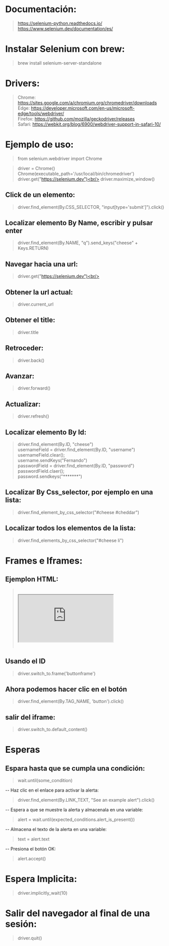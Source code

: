 # Documentación:
> https://selenium-python.readthedocs.io/<br/>
> https://www.selenium.dev/documentation/es/

# Instalar Selenium con brew:<br>
> brew install selenium-server-standalone

# Drivers:<br/>
> Chrome:	https://sites.google.com/a/chromium.org/chromedriver/downloads<br/>
> Edge:	https://developer.microsoft.com/en-us/microsoft-edge/tools/webdriver/<br/>
> Firefox:	https://github.com/mozilla/geckodriver/releases<br/>
> Safari:	https://webkit.org/blog/6900/webdriver-support-in-safari-10/<br/>

# Ejemplo de uso:<br/>
> from selenium.webdriver import Chrome<br/>

> driver = Chrome()<br/>
> Chrome(executable_path='/usr/local/bin/chromedriver')<br/>
> driver.get("https://selenium.dev")<br/>
> driver.maximize_window()<br/>

## Click de un elemento:<br/>
> driver.find_element(By.CSS_SELECTOR, "input[type='submit']").click()<br/>

## Localizar elemento By Name, escribir y pulsar enter<br/>
> driver.find_element(By.NAME, "q").send_keys("cheese" + Keys.RETURN)<br/>

## Navegar hacia una url:<br/>
> driver.get("https://selenium.dev")<br/>

## Obtener la url actual:<br/>
> driver.current_url<br/>

## Obtener el title:<br/>
> driver.title<br/>

## Retroceder:<br/>
> driver.back()<br/>

## Avanzar:<br/>
> driver.forward()<br/>

## Actualizar:<br/>
> driver.refresh()<br/>

## Localizar elemento By Id:<br/>
> driver.find_element(By.ID, "cheese")<br/>
> usernameField = driver.find_element(By.ID, "username")<br/>
> usernameField.clear();<br/>
> username.sendKeys("Fernando")<br/>
> passwordField = driver.find_element(By.ID, "password")<br/>
> passwordField.claer();<br/>
> password.sendkeys("*******")<br/>

## Localizar By Css_selector, por ejemplo en una lista:<br/>
> driver.find_element_by_css_selector("#cheese #cheddar")<br/>

## Localizar todos los elementos de la lista:<br/>
> driver.find_elements_by_css_selector("#cheese li")<br/>

# Frames e Iframes:<br/>
Ejemplon HTML:<br/>
--------------
> <div id="modal"><br/>
>   <iframe id="buttonframe" name="myframe"  src="https://seleniumhq.github.io"><br/>
>   <button>Click here</button><br/>
>  </iframe><br/>
> </div><br/>

Usando el ID<br/>
------------
> driver.switch_to.frame('buttonframe')<br/>

Ahora podemos hacer clic en el botón<br/>
------------------------------------
> driver.find_element(By.TAG_NAME, 'button').click()<br/>

## salir del iframe:<br/>
> driver.switch_to.default_content()<br/>

# Esperas<br/>
Espara hasta que se cumpla una condición:<br/>
-----------------------------------------
> wait.until(some_condition)<br/>

-- Haz clic en el enlace para activar la alerta:<br/>
> driver.find_element(By.LINK_TEXT, "See an example alert").click()<br/>

-- Espera a que se muestre la alerta y almacenala en una variable:<br/>
> alert = wait.until(expected_conditions.alert_is_present())<br/>

-- Almacena el texto de la alerta en una variable:<br/>
> text = alert.text<br/>

-- Presiona el botón OK:<br/>
> alert.accept()<br/>

# Espera Implicita:<br/>
> driver.implicitly_wait(10)<br/>

# Salir del navegador al final de una sesión:<br/>
> driver.quit()<br/>

